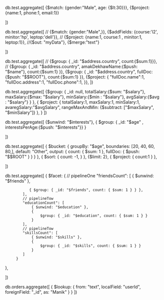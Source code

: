 db.test.aggregate([
    {$match: {gender:"Male", age: {$lt:30}}},
    {$project: {name:1, phone:1, email:1}}
   
   ]) 


db.test.aggregate([
    // {$match: {gender:"Male",}},
    {$addFields: {course:'l2', minitor:'hp', leptop:'dell'}},
    // {$project: {name:1,  course:1 , minitor:1, leptop:1}},
    //{$out: "myData"},
    {$merge:"text"}
   
   ])


   db.test.aggregate([
    // {$group: { _id: "$address.country", count:{$sum:1}}},
    // {$group: { _id: "$address.country", amakDekhawName:{$push: "$name"}, count:{$sum:1} }},
    {$group: { _id: "$address.country", fullDoc:{$push: "$$ROOT"}, count:{$sum:1} }},
    {$project: {
        "fullDoc.name":1,
        "fullDoc.address":1,
        "fullDoc.phone":1,
    }},
    ])





db.test.aggregate([
    {$group: { 
        _id: null, 
        totalSalary:{$sum: "$salary"},
        maxSalary:{$max: "$salary"},
        minSalary:{$min : "$salary"},
        avgSalary:{$avg : "$salary"}
        }
    },
    {
        $project: {
        totalSalary:1,
        maxSalary:1,
        minSalary:1,
        avaregSalary:"$avgSalary",
        rangeMaxAndMin: {$subtract: ["$maxSalary", "$minSalary"]}
        },
    }
    ])





   db.test.aggregate([
    {$unwind: "$interests"},
    {
    $group: { _id: "$age" , interestsPerAge:{$push: "$interests"}}
    }
   
   ])







db.test.aggregate([
    {
        $bucket: {
            groupBy: "$age",
            boundaries: [20, 40, 60, 80,],
            default: "Other",
            output: {
                count: { $sum: 1 },
                fullDoc: { $push: "$$ROOT" }
            }
        }
    },
    {
        $sort: {
            count: -1,
        }
    },
    {$limit: 2},
    {
        $project: {
                count:1
        }
    },


])








db.test.aggregate([
    {
        $facet: {
            // pipelineOne
            "friendsCount": [
               { $unwind: "$friends" },

               { $group: { _id: "$friends", count: { $sum: 1 } } },
            ],
            // pipelineTow
            "educationCount": [
                { $unwind: "$education" },
                {
                    $group: { _id: "$education", count: { $sum: 1 } }
                }
            ],
            // pipelineTow
            "skillsCount": [
                { $unwind: "$skills" },
                {
                    $group: { _id: "$skills", count: { $sum: 1 } }
                }
            ]
         }
   },


])








db.orders.aggregate([
    {
        $lookup: {
            from: "text",
            localField: "userId",
            foreignField: "_id",
            as: "Manik"
        }
    }
])